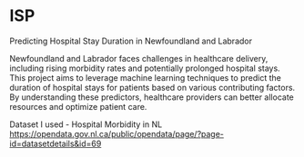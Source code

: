 # ISP

Predicting Hospital Stay Duration in Newfoundland and Labrador


Newfoundland and Labrador faces challenges in healthcare delivery, including rising morbidity rates and potentially prolonged hospital stays. This project aims to leverage machine learning techniques to predict the duration of hospital stays for patients based on various contributing factors. By understanding these predictors, healthcare providers can better allocate resources and optimize patient care.

Dataset I used
     - Hospital Morbidity in NL
     https://opendata.gov.nl.ca/public/opendata/page/?page-id=datasetdetails&id=69
